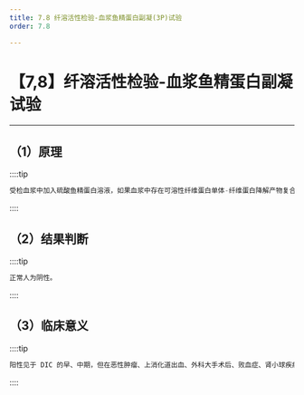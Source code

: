 ```yaml
---
title: 7.8 纤溶活性检验-血浆鱼精蛋白副凝(3P)试验
order: 7.8

---
```


# 【7,8】纤溶活性检验-血浆鱼精蛋白副凝试验

<kaodian :text="'血液学检验记忆卡'" />

<!-- ###### 第二十九章 检验基本方法

> 临床血液学检验 -->

<beitiX/>

---

## （1）原理

<son :text="'血液学检验记忆卡'" text1="（1）原理" :textOption="[['了解','基础知识','相关专业知识'],['掌握','基础知识','相关专业知识'],['掌握','相关专业知识','专业知识']]" />

::::tip

```js
受检血浆中加入硫酸鱼精蛋白溶液，如果血浆中存在可溶性纤维蛋白单体-纤维蛋白降解产物复合物，则鱼精蛋白使其解离释出纤维蛋白单体。纤维蛋白单体自行聚合成肉眼可见的纤维状物，此为阳性反应结果。

```

::::

## （2）结果判断

<son :text="'血液学检验记忆卡'" text1="（2）临床意义" :textOption="[['了解','相关专业知识','专业知识'],['了解','相关专业知识','专业知识'],['了解','专业知识','专业实践能力']]" />

::::tip

```js
正常人为阴性。
```

::::

## （3）临床意义

<son :text="'血液学检验记忆卡'" text1="（3）操作及注意事项" :textOption="[['掌握','专业知识','专业实践能力'],['掌握','专业知识','专业实践能力'],['掌握','专业知识','专业实践能力']]" />

::::tip

```js
阳性见于 DIC 的早、中期，但在恶性肿瘤、上消化道出血、外科大手术后、败血症、肾小球疾病、人工流产、分娩等也可出现假阳性。阴性见于正常人、晚期 DIC 和原发性纤溶症。

```

::::
